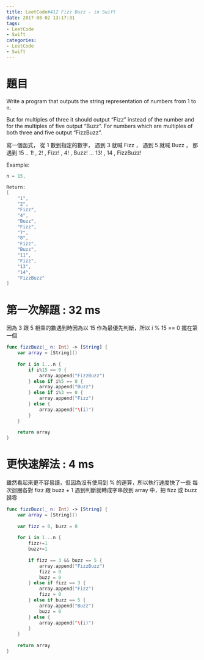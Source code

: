 ```yaml
---
title: LeetCode#412 Fizz Buzz - in Swift
date: 2017-08-02 13:17:31
tags:
- LeetCode
- Swift
categories: 
- LeetCode
- Swift
---
```



# 題目
Write a program that outputs the string representation of numbers from 1 to n.
 
But for multiples of three it should output “Fizz” instead of the number and for the multiples of five output “Buzz”. For numbers which are multiples of both three and five output “FizzBuzz”.

寫一個函式， 從 1 數到指定的數字， 遇到 3 就喊 Fizz ， 遇到 5 就喊 Buzz ， 那遇到 15 ..
 1! , 2! , Fizz! , 4! , Buzz! ... 13! , 14 , FizzBuzz!

Example:
``` swift
n = 15,

Return:
[
    "1",
    "2",
    "Fizz",
    "4",
    "Buzz",
    "Fizz",
    "7",
    "8",
    "Fizz",
    "Buzz",
    "11",
    "Fizz",
    "13",
    "14",
    "FizzBuzz"
]
```

# 第一次解題 : 32 ms

因為 3 跟 5 相乘的數遇到時因為以 15 作為最優先判斷，所以 i % 15 == 0 擺在第一個

``` swift
func fizzBuzz(_ n: Int) -> [String] {
    var array = [String]()
    
    for i in 1...n {
        if i%15 == 0 {
            array.append("FizzBuzz")
        } else if i%5 == 0 {
            array.append("Buzz")
        } else if i%3 == 0 {
            array.append("Fizz")
        } else {
            array.append("\(i)")
        }
    }
    
    return array
}
```


# 更快速解法 : 4 ms

雖然看起來更不容易讀，但因為沒有使用到 % 的運算，所以執行速度快了一些
每次迴圈各對 fizz 跟 buzz + 1
遇到判斷就轉成字串放到 array 中，把 fizz 或 buzz 歸零

``` swift
func fizzBuzz(_ n: Int) -> [String] {
    var array = [String]()
    
    var fizz = 0, buzz = 0
    
    for i in 1...n {
        fizz+=1
        buzz+=1
        
        if fizz == 3 && buzz == 5 {
            array.append("FizzBuzz")
            fizz = 0
            buzz = 0
        } else if fizz == 3 {
            array.append("Fizz")
            fizz = 0
        } else if buzz == 5 {
            array.append("Buzz")
            buzz = 0
        } else {
            array.append("\(i)")
        }
    }
    
    return array
}
```


